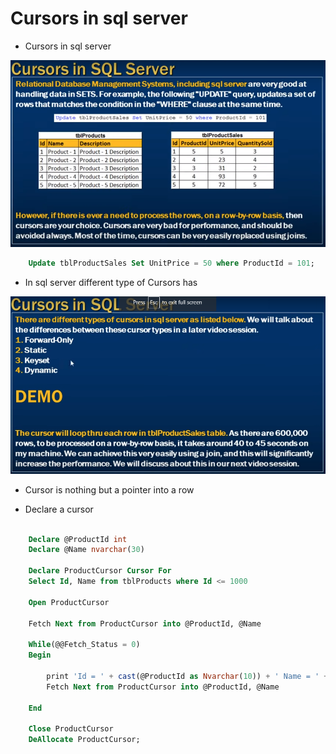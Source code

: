 
# Cursors in sql server

- Cursors in sql server 

<img src="./img/C_54.png" />

```sql
    Update tblProductSales Set UnitPrice = 50 where ProductId = 101;
```

- In sql server different type of Cursors has

<img src="./img/C_55.png" />

- Cursor is nothing but a pointer into a row 

- Declare a cursor 

```sql

    Declare @ProductId int
    Declare @Name nvarchar(30)

    Declare ProductCursor Cursor For
    Select Id, Name from tblProducts where Id <= 1000

    Open ProductCursor

    Fetch Next from ProductCursor into @ProductId, @Name

    While(@@Fetch_Status = 0)
    Begin

        print 'Id = ' + cast(@ProductId as Nvarchar(10)) + ' Name = ' + @Name
        Fetch Next from ProductCursor into @ProductId, @Name

    End

    Close ProductCursor
    DeAllocate ProductCursor;
```